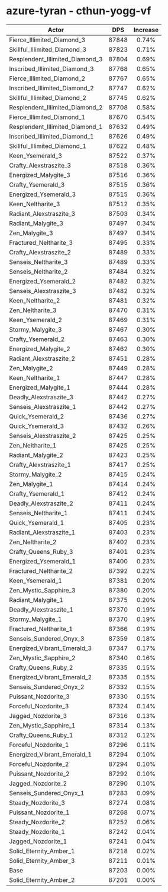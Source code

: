 # azure-tyran - cthun-yogg-vf
| Actor | DPS | Increase |
|---|:---:|:---:|
|Fierce_Illimited_Diamond_3|87848|0.74%|
|Skillful_Illimited_Diamond_3|87823|0.71%|
|Resplendent_Illimited_Diamond_3|87804|0.69%|
|Inscribed_Illimited_Diamond_3|87768|0.65%|
|Fierce_Illimited_Diamond_2|87767|0.65%|
|Inscribed_Illimited_Diamond_2|87747|0.62%|
|Skillful_Illimited_Diamond_2|87745|0.62%|
|Resplendent_Illimited_Diamond_2|87708|0.58%|
|Fierce_Illimited_Diamond_1|87670|0.54%|
|Resplendent_Illimited_Diamond_1|87632|0.49%|
|Inscribed_Illimited_Diamond_1|87626|0.49%|
|Skillful_Illimited_Diamond_1|87622|0.48%|
|Keen_Ysemerald_3|87522|0.37%|
|Crafty_Alexstraszite_3|87518|0.36%|
|Energized_Malygite_3|87516|0.36%|
|Crafty_Ysemerald_3|87515|0.36%|
|Energized_Ysemerald_3|87515|0.36%|
|Keen_Neltharite_3|87512|0.35%|
|Radiant_Alexstraszite_3|87503|0.34%|
|Radiant_Malygite_3|87497|0.34%|
|Zen_Malygite_3|87497|0.34%|
|Fractured_Neltharite_3|87495|0.33%|
|Crafty_Alexstraszite_2|87489|0.33%|
|Senseis_Neltharite_3|87489|0.33%|
|Senseis_Neltharite_2|87484|0.32%|
|Energized_Ysemerald_2|87482|0.32%|
|Senseis_Alexstraszite_3|87482|0.32%|
|Keen_Neltharite_2|87481|0.32%|
|Zen_Neltharite_3|87470|0.31%|
|Keen_Ysemerald_2|87469|0.31%|
|Stormy_Malygite_3|87467|0.30%|
|Crafty_Ysemerald_2|87463|0.30%|
|Energized_Malygite_2|87462|0.30%|
|Radiant_Alexstraszite_2|87451|0.28%|
|Zen_Malygite_2|87449|0.28%|
|Keen_Neltharite_1|87447|0.28%|
|Energized_Malygite_1|87444|0.28%|
|Deadly_Alexstraszite_3|87442|0.27%|
|Senseis_Alexstraszite_1|87442|0.27%|
|Quick_Ysemerald_2|87436|0.27%|
|Quick_Ysemerald_3|87432|0.26%|
|Senseis_Alexstraszite_2|87425|0.25%|
|Zen_Neltharite_1|87425|0.25%|
|Radiant_Malygite_2|87423|0.25%|
|Crafty_Alexstraszite_1|87417|0.25%|
|Stormy_Malygite_2|87415|0.24%|
|Zen_Malygite_1|87414|0.24%|
|Crafty_Ysemerald_1|87412|0.24%|
|Deadly_Alexstraszite_2|87411|0.24%|
|Senseis_Neltharite_1|87411|0.24%|
|Quick_Ysemerald_1|87405|0.23%|
|Radiant_Alexstraszite_1|87403|0.23%|
|Zen_Neltharite_2|87402|0.23%|
|Crafty_Queens_Ruby_3|87401|0.23%|
|Energized_Ysemerald_1|87400|0.23%|
|Fractured_Neltharite_2|87392|0.22%|
|Keen_Ysemerald_1|87381|0.20%|
|Zen_Mystic_Sapphire_3|87380|0.20%|
|Radiant_Malygite_1|87375|0.20%|
|Deadly_Alexstraszite_1|87370|0.19%|
|Stormy_Malygite_1|87370|0.19%|
|Fractured_Neltharite_1|87366|0.19%|
|Senseis_Sundered_Onyx_3|87359|0.18%|
|Energized_Vibrant_Emerald_3|87347|0.17%|
|Zen_Mystic_Sapphire_2|87340|0.16%|
|Crafty_Queens_Ruby_2|87335|0.15%|
|Energized_Vibrant_Emerald_2|87335|0.15%|
|Senseis_Sundered_Onyx_2|87332|0.15%|
|Puissant_Nozdorite_3|87330|0.15%|
|Forceful_Nozdorite_3|87324|0.14%|
|Jagged_Nozdorite_3|87316|0.13%|
|Zen_Mystic_Sapphire_1|87314|0.13%|
|Crafty_Queens_Ruby_1|87312|0.12%|
|Forceful_Nozdorite_1|87296|0.11%|
|Energized_Vibrant_Emerald_1|87294|0.10%|
|Forceful_Nozdorite_2|87294|0.10%|
|Puissant_Nozdorite_2|87292|0.10%|
|Jagged_Nozdorite_2|87290|0.10%|
|Senseis_Sundered_Onyx_1|87283|0.09%|
|Steady_Nozdorite_3|87274|0.08%|
|Puissant_Nozdorite_1|87268|0.07%|
|Steady_Nozdorite_2|87252|0.06%|
|Steady_Nozdorite_1|87242|0.04%|
|Jagged_Nozdorite_1|87241|0.04%|
|Solid_Eternity_Amber_1|87218|0.02%|
|Solid_Eternity_Amber_3|87211|0.01%|
|Base|87203|0.00%|
|Solid_Eternity_Amber_2|87201|0.00%|

